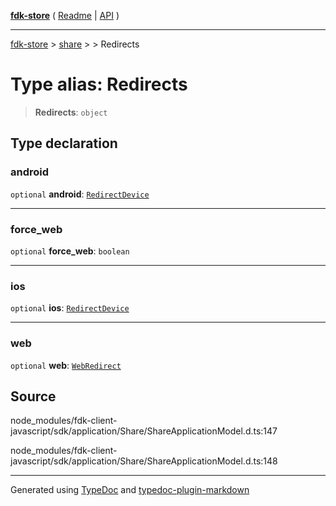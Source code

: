 [**fdk-store**](../../../README.md) ( [Readme](../../../README.md) \| [API](../../../API.md) )

---

[fdk-store](../../../API.md) > [share](../../README.md) > [<internal>](../README.md) > Redirects

# Type alias: Redirects

> **Redirects**: `object`

## Type declaration

### android

`optional` **android**: [`RedirectDevice`](type-alias.RedirectDevice.md)

---

### force_web

`optional` **force_web**: `boolean`

---

### ios

`optional` **ios**: [`RedirectDevice`](type-alias.RedirectDevice.md)

---

### web

`optional` **web**: [`WebRedirect`](type-alias.WebRedirect.md)

## Source

node_modules/fdk-client-javascript/sdk/application/Share/ShareApplicationModel.d.ts:147

node_modules/fdk-client-javascript/sdk/application/Share/ShareApplicationModel.d.ts:148

---

Generated using [TypeDoc](https://typedoc.org/) and [typedoc-plugin-markdown](https://www.npmjs.com/package/typedoc-plugin-markdown)
